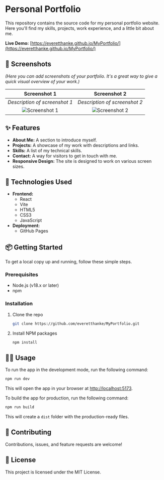 # Personal Portfolio

This repository contains the source code for my personal portfolio website. Here you'll find my skills, projects, work experience, and a little bit about me.

**Live Demo:** [https://everetthanke.github.io/MyPortfolio/](https://everetthanke.github.io/MyPortfolio/)

## 📸 Screenshots

*(Here you can add screenshots of your portfolio. It's a great way to give a quick visual overview of your work.)*

| Screenshot 1 | Screenshot 2 |
| :---: | :---: |
| *Description of screenshot 1* | *Description of screenshot 2* |
| ![Screenshot 1](public/images/screenshot1.jpg) | ![Screenshot 2](public/images/screenshot2.jpg) |

## ✨ Features

*   **About Me:** A section to introduce myself.
*   **Projects:** A showcase of my work with descriptions and links.
*   **Skills:** A list of my technical skills.
*   **Contact:** A way for visitors to get in touch with me.
*   **Responsive Design:** The site is designed to work on various screen sizes.

## 🚀 Technologies Used

*   **Frontend:**
    *   React
    *   Vite
    *   HTML5
    *   CSS3
    *   JavaScript
*   **Deployment:**
    *   GitHub Pages

## 📦 Getting Started

To get a local copy up and running, follow these simple steps.

### Prerequisites

*   Node.js (v18.x or later)
*   npm

### Installation

1.  Clone the repo
    ```sh
    git clone https://github.com/everetthanke/MyPortfolio.git
    ```
2.  Install NPM packages
    ```sh
    npm install
    ```

## 🏃‍♀️ Usage

To run the app in the development mode, run the following command:

```sh
npm run dev
```

This will open the app in your browser at [http://localhost:5173](http://localhost:5173).

To build the app for production, run the following command:

```sh
npm run build
```

This will create a `dist` folder with the production-ready files.

## 🤝 Contributing

Contributions, issues, and feature requests are welcome!

## 📝 License

This project is licensed under the MIT License.